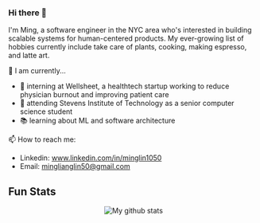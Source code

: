 ### Hi there 👋

I'm Ming, a software engineer in the NYC area who's interested in building scalable systems for human-centered products. My ever-growing list of hobbies currently include take care of plants, cooking, making espresso, and latte art.

🏹 I am currently...

- 🏥 interning at Wellsheet, a healthtech startup working to reduce physician burnout and improving patient care
- 🌱 attending Stevens Institute of Technology as a senior computer science student
- 📚 learning about ML and software architecture

📫 How to reach me:
- Linkedin: www.linkedin.com/in/minglin1050
- Email: minglianglin50@gmail.com


## Fun Stats  
<p align="center">
  <img align="center" src="https://github-readme-stats.anuraghazra1.vercel.app/api?username=ming1in&show_icons=true&line_height=27&include_all_commits=true&&theme=dark" alt="My github stats" />
</p>  

<!--
 <a href="https://github.com/anuraghazra/github-readme-stats">
  <img align="center" src="https://github-readme-stats.vercel.app/api/top-langs/?username=ming1in&langs_count=5" />
</a> 
-->

<!--
**ming1in/ming1in** is a ✨ _special_ ✨ repository because its `README.md` (this file) appears on your GitHub profile.

Here are some ideas to get you started:

- 🔭 I’m currently working on ...
- 🌱 I’m currently learning ...
- 👯 I’m looking to collaborate on ...
- 🤔 I’m looking for help with ...
- 💬 Ask me about ...
- 📫 How to reach me: ...
- 😄 Pronouns: ...
- ⚡ Fun fact: ...
-->
